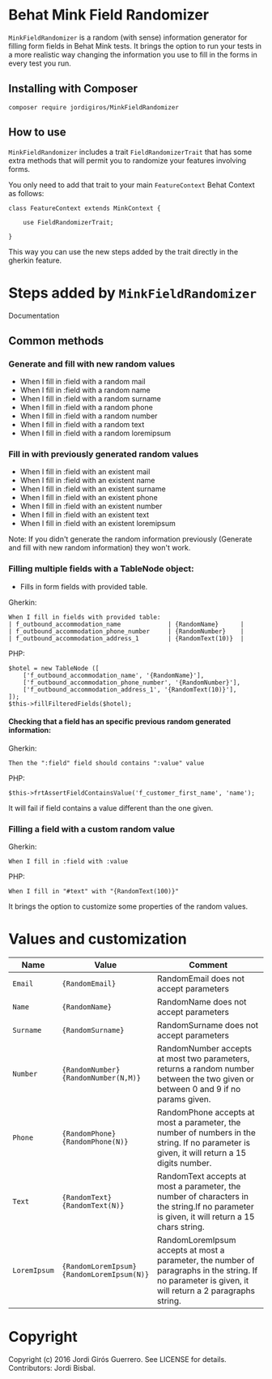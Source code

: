 # Behat Mink Field Randomizer
`MinkFieldRandomizer` is a random (with sense) information generator for filling form fields in Behat Mink tests. 
It brings the option to run your tests in a more realistic way changing the information you use to fill in the forms 
in every test you run.

## Installing with Composer
```
composer require jordigiros/MinkFieldRandomizer
```

## How to use
`MinkFieldRandomizer` includes a trait `FieldRandomizerTrait` that has some extra methods that will permit you to randomize your features involving forms.

You only need to add that trait to your main `FeatureContext` Behat Context as follows:

```
class FeatureContext extends MinkContext {

    use FieldRandomizerTrait;

}
```

This way you can use the new steps added by the trait directly in the gherkin feature.

# Steps added by `MinkFieldRandomizer`

Documentation

## Common methods

### Generate and fill with new random values

 * When I fill in :field with a random mail
 * When I fill in :field with a random name
 * When I fill in :field with a random surname
 * When I fill in :field with a random phone
 * When I fill in :field with a random number
 * When I fill in :field with a random text
 * When I fill in :field with a random loremipsum

### Fill in with previously generated random values

 * When I fill in :field with an existent mail
 * When I fill in :field with an existent name
 * When I fill in :field with an existent surname
 * When I fill in :field with an existent phone
 * When I fill in :field with an existent number
 * When I fill in :field with an existent text
 * When I fill in :field with an existent loremipsum

Note: If you didn't generate the random information previously (Generate and fill with new random information) they won't work.

### Filling multiple fields with a TableNode object:

 * Fills in form fields with provided table. 

Gherkin:
```
When I fill in fields with provided table:
| f_outbound_accommodation_name 			| {RandomName} 		|
| f_outbound_accommodation_phone_number 	| {RandomNumber} 	|
| f_outbound_accommodation_address_1 		| {RandomText(10)}	|
````

PHP:
```
$hotel = new TableNode ([  
    ['f_outbound_accommodation_name', '{RandomName}'],
    ['f_outbound_accommodation_phone_number', '{RandomNumber}'],
    ['f_outbound_accommodation_address_1', '{RandomText(10)}'],   
]);
$this->fillFilteredFields($hotel);
```

#### Checking that a field has an specific previous random generated information:

Gherkin:
```
Then the ":field" field should contains ":value" value
```
PHP:
```
$this->frtAssertFieldContainsValue('f_customer_first_name', 'name');
```

It will fail if field contains a value different than the one given.

### Filling a field with a custom random value
Gherkin:
```
When I fill in :field with :value
```
PHP:
```
When I fill in "#text" with "{RandomText(100)}"
```

It brings the option to customize some properties of the random values.


# Values and customization

| Name          | Value                                             | Comment                               |
|---------------|---------------------------------------------------|---------------------------------------|
|`Email`        |`{RandomEmail}`                                    |RandomEmail does not accept parameters |
|`Name`         |`{RandomName}`                                     |RandomName does not accept parameters  |
|`Surname`      |`{RandomSurname}`                                  |RandomSurname does not accept parameters|
|`Number`       |`{RandomNumber}`<br/>`{RandomNumber(N,M)}`         |RandomNumber accepts at most two parameters, returns a random number between the two given or between 0 and 9 if no params given.|
|`Phone`        |`{RandomPhone}`<br/>`{RandomPhone(N)}`             |RandomPhone accepts at most a parameter, the number of numbers in the string. If no parameter is given, it will return a 15 digits number.|
|`Text`         |`{RandomText}`<br/>`{RandomText(N)}`               |RandomText accepts at most a parameter, the number of characters in the string.If no parameter is given, it will return a 15 chars string.|
|`LoremIpsum`   |`{RandomLoremIpsum}`<br/>`{RandomLoremIpsum(N)}`   |RandomLoremIpsum accepts at most a parameter, the number of paragraphs in the string. If no parameter is given, it will return a 2 paragraphs string.|


# Copyright

Copyright (c) 2016 Jordi Girós Guerrero. See LICENSE for details.
Contributors: Jordi Bisbal.
